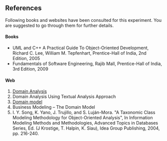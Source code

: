 ## References
Following books and websites have been consulted for this experiment.
You are suggested to go through them for further details.

#### Books
- UML and C++ A Practical Guide To Object-Oriented Development, Richard C. Lee, William M. Tepfenhart, Prentice-Hall of India, 2nd Edition, 2005
- Fundamentals of Software Engineering, Rajib Mall, Prentice-Hall of India, 3rd Edition, 2009



#### Web
1. [Domain Analysis](https://www.scribd.com/presentation/44970803/Domain-Analysis#)
2. Domain Analysis Using Textual Analysis Approach
3. [Domain model](https://en.wikipedia.org/wiki/Domain_model)
4. Business Modeling – The Domain Model
5. I. Y. Song, K. Yano, J. Trujillo, and S. Luján-Mora. "A Taxonomic Class Modeling Methodology for Object-Oriented Analysis", In Information Modeling Methods and Methodologies, Advanced Topics in Databases Series, Ed. (J Krostige, T. Halpin, K. Siau), Idea Group Publishing, 2004, pp. 216-240.



